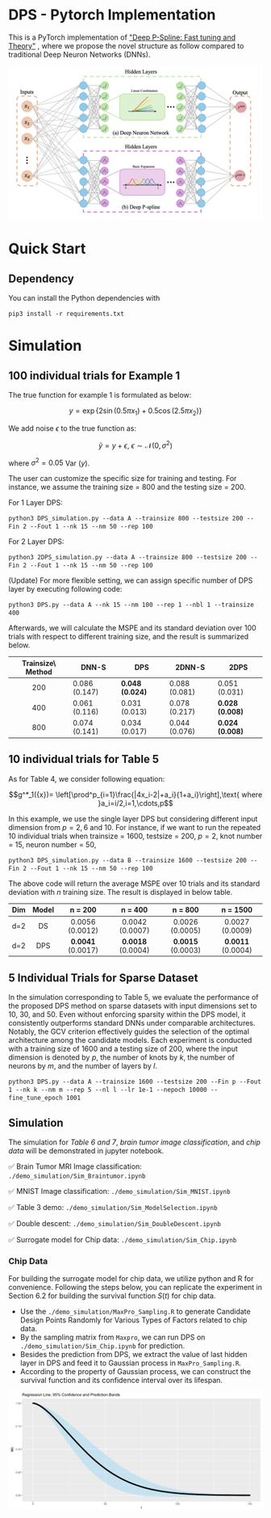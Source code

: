# DPS - Pytorch Implementation 
This is a PyTorch implementation of ["Deep P-Spline: Fast tuning and Theory"](https://arxiv.org/abs/2501.01376) , where we propose the novel structure as follow compared to traditional Deep Neuron Networks (DNNs).

![](./imgs/DPS.png)
# Quick Start
## Dependency
You can install the Python dependencies with
```
pip3 install -r requirements.txt
```

# Simulation
## 100 individual trials for Example 1
The true function for example 1 is formulated as below:
```math
    y = \exp\{2\sin(0.5\pi x_1) + 0.5\cos(2.5\pi x_2)\}
```
We add noise $\epsilon$ to the true function as:
```math
    \tilde{y}= y+\epsilon,\ \epsilon\sim\mathcal{N}(0, \sigma^2)
```
where $\sigma^2 = 0.05$ Var $(y)$.

The user can customize the specific size for training and testing. For instance, we assume the training size = 800 and the testing size = 200.

For 1 Layer DPS:
```
python3 DPS_simulation.py --data A --trainsize 800 --testsize 200 --Fin 2 --Fout 1 --nk 15 --nm 50 --rep 100
```

For 2 Layer DPS:
```
python3 2DPS_simulation.py --data A --trainsize 800 --testsize 200 --Fin 2 --Fout 1 --nk 15 --nm 50 --rep 100
```

(Update) For more flexible setting, we can assign specific number of DPS layer by executing following code:
```
python3 DPS.py --data A --nk 15 --nm 100 --rep 1 --nbl 1 --trainsize 400
```

Afterwards, we will calculate the MSPE and its standard deviation over 100 trials with respect to different training size, and the result is summarized below.

Trainsize\ Method | DNN-S | DPS | 2DNN-S | 2DPS | 
:---: | --- | --- | --- |--- 
200 | 0.086 (0.147) | **0.048 (0.024)** | 0.088 (0.081) | 0.051 (0.031) |
400 | 0.061 (0.116) | 0.031 (0.013) | 0.078 (0.217) | **0.028 (0.008)** |
800 | 0.074 (0.141) | 0.034 (0.017) | 0.044 (0.076) | **0.024 (0.008)** | 


## 10 individual trials for Table 5
As for Table 4, we consider following equation:
```math
g^*_1({x})= \left[\prod^p_{i=1}\frac{|4x_i-2|+a_i}{1+a_i}\right],\text{ where }a_i=i/2,i=1,\cdots,p
```

In this example, we use the single layer DPS but considering different input dimension from $p=2,6$ and 10. For instance, if we want to run the repeated 10 individual trials when trainsize = 1600, testsize = 200, $p=2$, knot number = 15, neuron number = 50,

```
python3 DPS_simulation.py --data B --trainsize 1600 --testsize 200 --Fin 2 --Fout 1 --nk 15 --nm 50 --rep 100
```

The above code will return the average MSPE over 10 trials and its standard deviation with $n$ training size. The result is displayed in below table.

| Dim  | Model | n = 200  | n = 400 | n = 800  | n = 1500 |
| :-----:| :------: |:-----:| :-----:| :-----:| :-----:|
| d=2  | DS | 0.0056 (0.0012) | 0.0042 (0.0007) | 0.0026 (0.0005) | 0.0027 (0.0009) |
| d=2  | DPS   | **0.0041** (0.0017) | **0.0018** (0.0004) | **0.0015** (0.0003) | **0.0011** (0.0004) |

## 5 Individual Trials for Sparse Dataset
In the simulation corresponding to Table 5, we evaluate the performance of the proposed DPS method on sparse datasets with input dimensions set to 10, 30, and 50. Even without enforcing sparsity within the DPS model, it consistently outperforms standard DNNs under comparable architectures. Notably, the GCV criterion effectively guides the selection of the optimal architecture among the candidate models. Each experiment is conducted with a training size of 1600 and a testing size of 200, where the input dimension is denoted by $p$, the number of knots by $k$, the number of neurons by $m$, and the number of layers by $l$.

```
python3 DPS.py --data A --trainsize 1600 --testsize 200 --Fin p --Fout 1 --nk k --nm m --rep 5 --nl l --lr 1e-1 --nepoch 10000 --fine_tune_epoch 1001
```


## Simulation
The simulation for *Table 6 and 7*, *brain tumor image classification*, and *chip data* will be demonstrated in jupyter notebook.

✅ Brain Tumor MRI Image classification: `./demo_simulation/Sim_Braintumor.ipynb`

✅ MNIST Image classification: `./demo_simulation/Sim_MNIST.ipynb`

✅ Table 3 demo: `./demo_simulation/Sim_ModelSelection.ipynb`

✅ Double descent: `./demo_simulation/Sim_DoubleDescent.ipynb`

✅ Surrogate model for Chip data: `./demo_simulation/Sim_Chip.ipynb`

### Chip Data
For building the surrogate model for chip data, we utilize python and R for convenience. Following the steps below, you can replicate the experiment in Section 6.2 for building the survival function $S(t)$ for chip data.

- Use the `./demo_simulation/MaxPro_Sampling.R` to generate Candidate Design Points Randomly for Various Types of Factors related to chip data.
- By the sampling matrix from `Maxpro`, we can run DPS on `./demo_simulation/Sim_Chip.ipynb` for prediction.
- Besides the prediction from DPS, we extract the value of last hidden layer in DPS and feed it to Gaussian process in `MaxPro_Sampling.R`.
- According to the property of Gaussian process, we can construct the survival function and its confidence interval over its lifespan.

![|100](./imgs/PIplot2.png)

